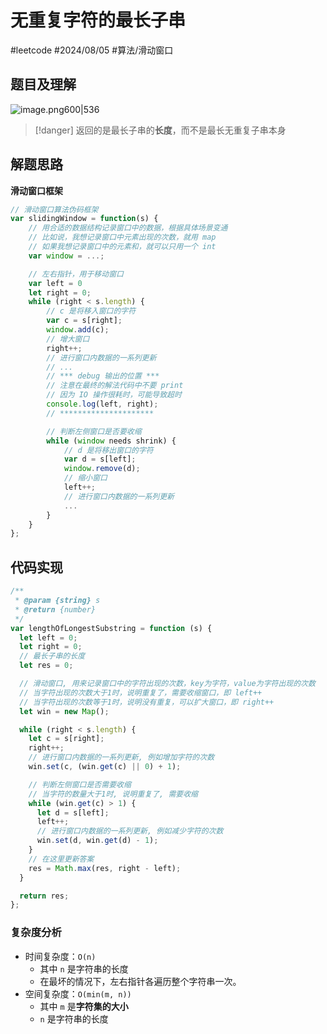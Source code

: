 
# 无重复字符的最长子串


#leetcode   #2024/08/05  #算法/滑动窗口  

## 题目及理解

![image.png600|536](https://832-1310531898.cos.ap-beijing.myqcloud.com/202408050719710.png?imageSlim)

> [!danger]
>  返回的是最长子串的**长度**，而不是最长无重复子串本身

## 解题思路

**滑动窗口框架**

```javascript
// 滑动窗口算法伪码框架
var slidingWindow = function(s) {
    // 用合适的数据结构记录窗口中的数据，根据具体场景变通
    // 比如说，我想记录窗口中元素出现的次数，就用 map
    // 如果我想记录窗口中的元素和，就可以只用一个 int
    var window = ...;

    // 左右指针，用于移动窗口
    var left = 0
    let right = 0;
    while (right < s.length) {
        // c 是将移入窗口的字符
        var c = s[right];
        window.add(c);
        // 增大窗口
        right++;
        // 进行窗口内数据的一系列更新
        // ...
        // *** debug 输出的位置 ***
        // 注意在最终的解法代码中不要 print
        // 因为 IO 操作很耗时，可能导致超时
        console.log(left, right);
        // *********************

        // 判断左侧窗口是否要收缩
        while (window needs shrink) {
            // d 是将移出窗口的字符
            var d = s[left];
            window.remove(d);
            // 缩小窗口
            left++;
            // 进行窗口内数据的一系列更新
            ...
        }
    }
};

```

## 代码实现

```javascript
/**
 * @param {string} s
 * @return {number}
 */
var lengthOfLongestSubstring = function (s) {
  let left = 0;
  let right = 0;
  // 最长子串的长度
  let res = 0;

  // 滑动窗口, 用来记录窗口中的字符出现的次数，key为字符，value为字符出现的次数
  // 当字符出现的次数大于1时，说明重复了，需要收缩窗口，即 left++
  // 当字符出现的次数等于1时，说明没有重复，可以扩大窗口，即 right++
  let win = new Map();

  while (right < s.length) {
    let c = s[right];
    right++;
    // 进行窗口内数据的一系列更新, 例如增加字符的次数
    win.set(c, (win.get(c) || 0) + 1);

    // 判断左侧窗口是否需要收缩
    // 当字符的数量大于1时, 说明重复了, 需要收缩
    while (win.get(c) > 1) {
      let d = s[left];
      left++;
      // 进行窗口内数据的一系列更新, 例如减少字符的次数
      win.set(d, win.get(d) - 1);
    }
    // 在这里更新答案
    res = Math.max(res, right - left);
  }

  return res;
};

```

### 复杂度分析

- 时间复杂度：`O(n)`
	- 其中 `n` 是字符串的长度
	- 在最坏的情况下，左右指针各遍历整个字符串一次。
-  空间复杂度：`O(min(m, n))`
	- 其中 `m` 是**字符集的大小**
	- `n` 是字符串的长度

